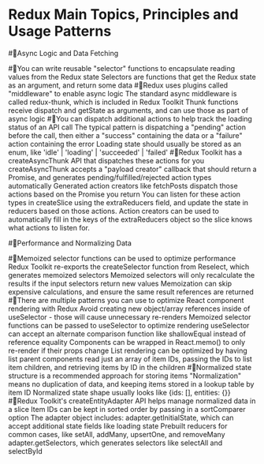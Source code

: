 # Redux Main Topics, Principles and Usage Patterns

#🔴Async Logic and Data Fetching

#🔺You can write reusable "selector" functions to encapsulate reading values from the Redux state
Selectors are functions that get the Redux state as an argument, and return some data
#🔺Redux uses plugins called "middleware" to enable async logic
The standard async middleware is called redux-thunk, which is included in Redux Toolkit
Thunk functions receive dispatch and getState as arguments, and can use those as part of async logic
#🔺You can dispatch additional actions to help track the loading status of an API call
The typical pattern is dispatching a "pending" action before the call, then either a "success" containing the data or a "failure" action containing the error
Loading state should usually be stored as an enum, like 'idle' | 'loading' | 'succeeded' | 'failed'
#🔺Redux Toolkit has a createAsyncThunk API that dispatches these actions for you
createAsyncThunk accepts a "payload creator" callback that should return a Promise, and generates pending/fulfilled/rejected action types automatically
Generated action creators like fetchPosts dispatch those actions based on the Promise you return
You can listen for these action types in createSlice using the extraReducers field, and update the state in reducers based on those actions.
Action creators can be used to automatically fill in the keys of the extraReducers object so the slice knows what actions to listen for.

#🔴Performance and Normalizing Data

#🔺Memoized selector functions can be used to optimize performance
Redux Toolkit re-exports the createSelector function from Reselect, which generates memoized selectors
Memoized selectors will only recalculate the results if the input selectors return new values
Memoization can skip expensive calculations, and ensure the same result references are returned
#🔺There are multiple patterns you can use to optimize React component rendering with Redux
Avoid creating new object/array references inside of useSelector - those will cause unnecessary re-renders
Memoized selector functions can be passed to useSelector to optimize rendering
useSelector can accept an alternate comparison function like shallowEqual instead of reference equality
Components can be wrapped in React.memo() to only re-render if their props change
List rendering can be optimized by having list parent components read just an array of item IDs, passing the IDs to list item children, and retrieving items by ID in the children
#🔺Normalized state structure is a recommended approach for storing items
"Normalization" means no duplication of data, and keeping items stored in a lookup table by item ID
Normalized state shape usually looks like {ids: [], entities: {}}
#🔺Redux Toolkit's createEntityAdapter API helps manage normalized data in a slice
Item IDs can be kept in sorted order by passing in a sortComparer option
The adapter object includes:
adapter.getInitialState, which can accept additional state fields like loading state
Prebuilt reducers for common cases, like setAll, addMany, upsertOne, and removeMany
adapter.getSelectors, which generates selectors like selectAll and selectById
